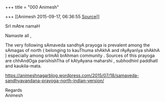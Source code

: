 +++
title = "000 Animesh"

+++
[[Animesh	2015-09-17, 06:36:55 [Source](https://groups.google.com/g/samskrita/c/qYsfK-mIj7w)]]



SrI mAtre namaH

Namaste all ,

The very following sAmaveda sandhyA prayoga is prevalent among the sAmagas of north ( belonging to kauThuma shAkhA and rAyAyanIya shAkhA )
especially among srImAli brAhman community . Sources of this prayoga are chhAndOga parishishTha of kAtyAyana maharshi , subhodhinI paddhatI and kaukila-mata.  
  
<https://animeshnagarblog.wordpress.com/2015/07/18/samaveda-sandhyavandana-prayoga-north-indian-version/>

Regards  
Animesh

